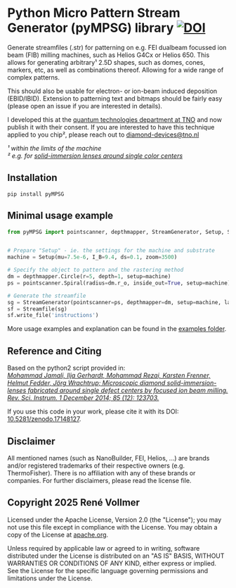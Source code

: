 # Python Micro Pattern Stream Generator (pyMPSG) library [![DOI](https://zenodo.org/badge/1058970850.svg)](https://doi.org/10.5281/zenodo.17148127)

Generate streamfiles (.str) for patterning on e.g. FEI dualbeam focussed ion beam (FIB) milling machines,
such as Helios G4Cx or Helios 650.  This allows for generating arbitrary¹ 2.5D shapes, such as domes, cones,
markers, etc, as well as combinations thereof. Allowing for a wide range of complex patterns.

This should also be usable for electron- or ion-beam induced deposition (EBID/IBID). Extension to patterning text
and bitmaps should be fairly easy (please open an issue if you are interested in details).

I developed this at the [quantum technologies department at TNO](https://www.tno.nl/nl/digitaal/semicon-quantum/quantumtechnologie/)
and now publish it with their consent. If you are interested to have this technique applied to you chip², please reach
out to diamond-devices@tno.nl

_¹ within the limits of the machine_  
_² e.g. for [solid-immersion lenses around single color centers](https://ecosystem.qu-pilot.eu/technical-marketplace/product/?action=view&id_form=2&id_form_data=96)_

## Installation
`pip install pyMPSG`

## Minimal usage example

``` python
from pyMPSG import pointscanner, depthmapper, StreamGenerator, Setup, Streamfile


# Prepare "Setup" - ie. the settings for the machine and substrate
machine = Setup(mu=7.5e-6, I_B=9.4, ds=0.1, zoom=3500)

# Specify the object to pattern and the rastering method
dm = depthmapper.Circle(r=5, depth=1, setup=machine)
ps = pointscanner.Spiral(radius=dm.r_o, inside_out=True, setup=machine)

# Generate the streamfile
sg = StreamGenerator(pointscanner=ps, depthmapper=dm, setup=machine, layer_thickness=0.05)
sf = Streamfile(sg)
sf.write_file('instructions')
```

More usage examples and explanation can be found in the [examples folder](https://github.com/Aypac/pyMPSG/tree/master/examples).

## Reference and Citing

Based on the python2 script provided in:  
[_Mohammad Jamali, Ilja Gerhardt, Mohammad Rezai, Karsten Frenner, Helmut Fedder, Jörg Wrachtrup; Microscopic diamond solid-immersion-lenses fabricated around single defect centers by focused ion beam milling. Rev. Sci. Instrum. 1 December 2014; 85 (12): 123703._](https://doi.org/10.1063/1.4902818)

If you use this code in your work, please cite it with its DOI: [10.5281/zenodo.17148127](https://doi.org/10.5281/zenodo.17148127).

## Disclaimer
All mentioned names (such as NanoBuilder, FEI, Helios, ...) are brands and/or registered trademarks of their respective
owners (e.g. ThermoFisher). There is no affiliation with any of these brands or companies.
For further disclaimers, please read the license file.


## Copyright 2025 René Vollmer

Licensed under the Apache License, Version 2.0 (the "License");
you may not use this file except in compliance with the License.
You may obtain a copy of the License at [apache.org](http://www.apache.org/licenses/LICENSE-2.0).

Unless required by applicable law or agreed to in writing, software
distributed under the License is distributed on an "AS IS" BASIS,
WITHOUT WARRANTIES OR CONDITIONS OF ANY KIND, either express or implied.
See the License for the specific language governing permissions and
limitations under the License.